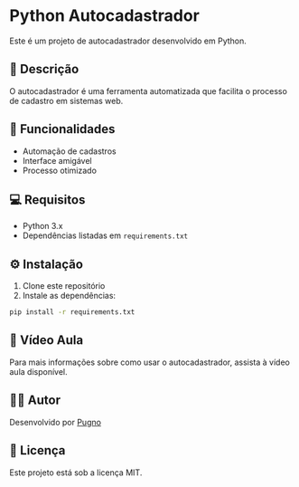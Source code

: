 # Python Autocadastrador

Este é um projeto de autocadastrador desenvolvido em Python.

## 📝 Descrição

O autocadastrador é uma ferramenta automatizada que facilita o processo de cadastro em sistemas web.

## 🚀 Funcionalidades

- Automação de cadastros
- Interface amigável
- Processo otimizado

## 💻 Requisitos

- Python 3.x
- Dependências listadas em `requirements.txt`

## ⚙️ Instalação

1. Clone este repositório
2. Instale as dependências:
```bash
pip install -r requirements.txt
```

## 🎥 Vídeo Aula

Para mais informações sobre como usar o autocadastrador, assista à vídeo aula disponível.

## 👨‍💻 Autor

Desenvolvido por [Pugno](https://t.me/pugno_fc)

## 📄 Licença

Este projeto está sob a licença MIT.